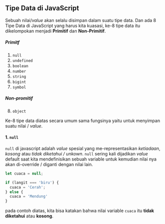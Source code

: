 ## Tipe Data di JavaScript

Sebuah nilai/_value_ akan selalu disimpan dalam suatu tipe data. Dan ada 8 Tipe Data di JavaScript yang harus kita kuasasi, ke-8 tipe data itu dikelompokan menjadi **Primitif** dan **Non-Primitif**.

##### Primitf

1. ```null```
2. ```undefined```
3. ```boolean```
4. ```number```
5. ```string```
6. ```bigint```
7. ```symbol```

##### Non-promitif
8. ```object```

Ke-8 tipe data diatas secara umum sama fungsinya yaitu untuk menyimpan suatu nilai / _value_.

#### 1. ```null```

```null``` di javascript adalah _value_ spesial yang me-representasikan _ketiadaan_, _kosong_ atau _tidak diketahui / unkown_. ```null``` sering kali dijadikan _value_ default saat kita mendefinisikan sebuah variable untuk kemudian nilai nya akan di-override / diganti dengan nilai lain.

```javascript
let cuaca = null;

if (langit === 'biru') {
  cuaca = 'Cerah';
} else {
  cuaca = 'Mendung'
}
```
pada contoh diatas, kita bisa katakan bahwa nilai variable ```cuaca``` itu **tidak diketahui** atau **kosong**.
